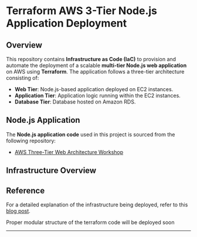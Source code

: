 # Terraform AWS 3-Tier Node.js Application Deployment

## Overview

This repository contains **Infrastructure as Code (IaC)** to provision and automate the deployment of a scalable **multi-tier Node.js web application** on AWS using **Terraform**. The application follows a three-tier architecture consisting of:

- **Web Tier**: Node.js-based application deployed on EC2 instances.
- **Application Tier**: Application logic running within the EC2 instances.
- **Database Tier**: Database hosted on Amazon RDS.

## Node.js Application

The **Node.js application code** used in this project is sourced from the following repository:

- [AWS Three-Tier Web Architecture Workshop](https://github.com/aws-samples/aws-three-tier-web-architecture-workshop)

## Infrastructure Overview

## Reference

For a detailed explanation of the infrastructure being deployed, refer to this [blog post](https://shreyashbhise.hashnode.dev/deploy-a-three-tier-architecture-on-aws-end-to-end-project-demo).

Proper modular structure of the terraform code will be deployed soon 

---